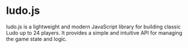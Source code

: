 # ludo.js
ludo.js is a lightweight and modern JavaScript library for building classic Ludo up to 24 players. It provides a simple and intuitive API for managing the game state and logic.
